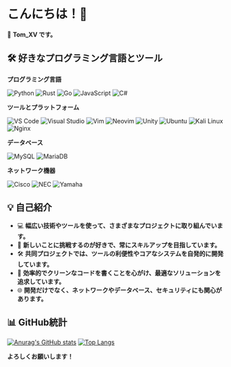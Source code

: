 # こんにちは！👋

🌟 **Tom_XV です。**

## 🛠️ 好きなプログラミング言語とツール

**プログラミング言語**

![Python](https://img.shields.io/badge/-Python-3776AB?logo=Python&logoColor=white)
![Rust](https://img.shields.io/badge/-Rust-000000?logo=Rust&logoColor=white)
![Go](https://img.shields.io/badge/-Go-00ADD8?logo=Go&logoColor=white)
![JavaScript](https://img.shields.io/badge/-JavaScript-F7DF1E?logo=JavaScript&logoColor=black)
![C#](https://img.shields.io/badge/-C%23-239120?logo=C-Sharp&logoColor=white)

**ツールとプラットフォーム**

![VS Code](https://img.shields.io/badge/-VS%20Code-007ACC?logo=Visual-Studio-Code&logoColor=white)
![Visual Studio](https://img.shields.io/badge/-Visual%20Studio-5C2D91?logo=Visual-Studio&logoColor=white)
![Vim](https://img.shields.io/badge/-Vim-019733?logo=Vim&logoColor=white)
![Neovim](https://img.shields.io/badge/-Neovim-57A143?logo=Neovim&logoColor=white)
![Unity](https://img.shields.io/badge/-Unity-000000?logo=Unity&logoColor=white)
![Ubuntu](https://img.shields.io/badge/-Ubuntu-E95420?logo=Ubuntu&logoColor=white)
![Kali Linux](https://img.shields.io/badge/-Kali%20Linux-557C94?logo=Kali-Linux&logoColor=white)
![Nginx](https://img.shields.io/badge/-Nginx-009639?logo=nginx&logoColor=white)

**データベース**

![MySQL](https://img.shields.io/badge/-MySQL-4479A1?logo=MySQL&logoColor=white)
![MariaDB](https://img.shields.io/badge/-MariaDB-003545?logo=MariaDB&logoColor=white)

**ネットワーク機器**

![Cisco](https://img.shields.io/badge/-Cisco-1BA0D7?logo=Cisco&logoColor=white)
![NEC](https://img.shields.io/badge/-NEC-1414A0?logo=NEC&logoColor=white)
![Yamaha](https://img.shields.io/badge/-Yamaha-000000?logo=Yamaha&logoColor=white)

## 💡 自己紹介

- 💻 **幅広い技術やツールを使って、さまざまなプロジェクトに取り組んでいます。**
- 🚀 **新しいことに挑戦するのが好きで、常にスキルアップを目指しています。**
- 🛠️ **共同プロジェクトでは、ツールの利便性やコアなシステムを自発的に開発しています。**
- 🎯 **効率的でクリーンなコードを書くことを心がけ、最適なソリューションを追求しています。**
- 🌐 **開発だけでなく、ネットワークやデータベース、セキュリティにも関心があります。**

## 📊 GitHub統計

[![Anurag's GitHub stats](https://github-readme-stats.vercel.app/api?username=TomXV&show_icons=true)](https://github.com/anuraghazra/github-readme-stats)
[![Top Langs](https://github-readme-stats.vercel.app/api/top-langs/?username=TomXV)](https://github.com/anuraghazra/github-readme-stats)

**よろしくお願いします！**
